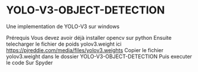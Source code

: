 # YOLO-V3-OBJECT-DETECTION
 Une implementation de YOLO-V3 sur windows
 
 Prérequis 
 Vous devez avoir déjà installer opencv sur python 
 Ensuite telecharger le fichier de poids yolov3.weight ici https://pjreddie.com/media/files/yolov3.weights
 Copier le fichier yolov3.weight dans le dossier YOLO-V3-OBJECT-DETECTION
 Puis executer le code Sur Spyder 

